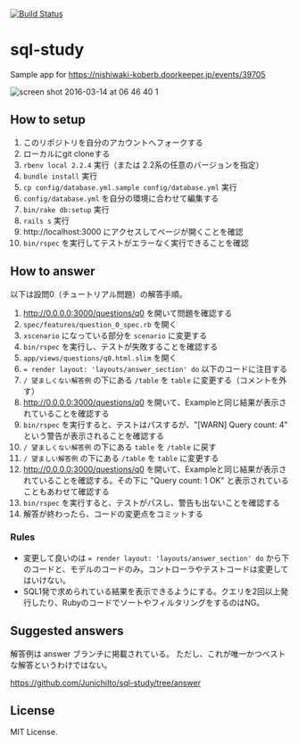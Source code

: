 [![Build Status](https://travis-ci.org/JunichiIto/sql-study.svg?branch=master)](https://travis-ci.org/JunichiIto/sql-study)

# sql-study
Sample app for https://nishiwaki-koberb.doorkeeper.jp/events/39705

![screen shot 2016-03-14 at 06 46 40 1](https://cloud.githubusercontent.com/assets/1148320/13731605/a1c1997c-e9b0-11e5-8adb-583f43abd94a.png)

## How to setup

1. このリポジトリを自分のアカウントへフォークする
2. ローカルにgit cloneする
3. `rbenv local 2.2.4` 実行（または 2.2系の任意のバージョンを指定）
4. `bundle install` 実行
5. `cp config/database.yml.sample config/database.yml` 実行
6. `config/database.yml` を自分の環境に合わせて編集する
7. `bin/rake db:setup` 実行
8. `rails s` 実行
9. http://localhost:3000 にアクセスしてページが開くことを確認
10. `bin/rspec` を実行してテストがエラーなく実行できることを確認

## How to answer

以下は設問0（チュートリアル問題）の解答手順。

1. http://0.0.0.0:3000/questions/q0 を開いて問題を確認する
1. `spec/features/question_0_spec.rb` を開く
1. `xscenario` になっている部分を `scenario` に変更する
1. `bin/rspec` を実行し、テストが失敗することを確認する
1. `app/views/questions/q0.html.slim` を開く
1. `= render layout: 'layouts/answer_section' do` 以下のコードに注目する
1. `/ 望ましくない解答例` の下にある `/table` を `table` に変更する（コメントを外す）
1. http://0.0.0.0:3000/questions/q0 を開いて、Exampleと同じ結果が表示されていることを確認する
1. `bin/rspec` を実行すると、テストはパスするが、"[WARN] Query count: 4" という警告が表示されることを確認する
1. `/ 望ましくない解答例` の下にある `table` を `/table` に戻す
1. `/ 望ましい解答例` の下にある `/table` を `table` に変更する
1. http://0.0.0.0:3000/questions/q0 を開いて、Exampleと同じ結果が表示されていることを確認する。その下に "Query count: 1 OK" と表示されていることもあわせて確認する
1. `bin/rspec` を実行すると、テストがパスし、警告も出ないことを確認する
1. 解答が終わったら、コードの変更点をコミットする

### Rules

- 変更して良いのは `= render layout: 'layouts/answer_section' do` から下のコードと、モデルのコードのみ。コントローラやテストコードは変更してはいけない。
- SQL1発で求められている結果を表示できるようにする。クエリを2回以上発行したり、RubyのコードでソートやフィルタリングをするのはNG。

## Suggested answers

解答例は answer ブランチに掲載されている。
ただし、これが唯一かつベストな解答というわけではない。

https://github.com/JunichiIto/sql-study/tree/answer

## License

MIT License.